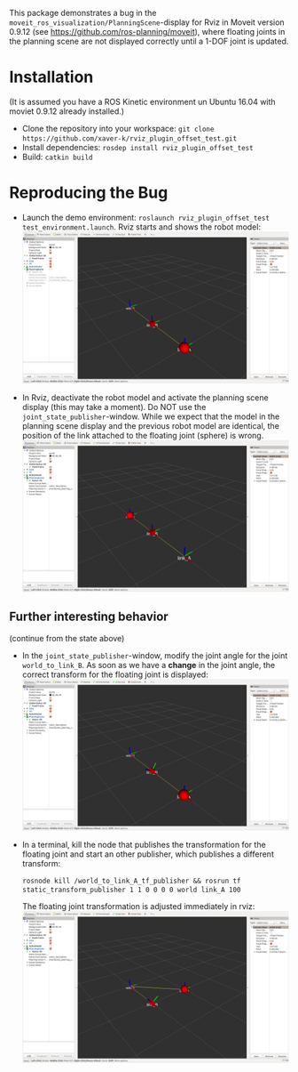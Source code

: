 This package demonstrates a bug in the `moveit_ros_visualization/PlanningScene`-display for Rviz in Moveit version 0.9.12 (see https://github.com/ros-planning/moveit), where floating joints in the planning scene are not displayed correctly until a 1-DOF joint is updated.

# Installation

(It is assumed you have a ROS Kinetic environment un Ubuntu 16.04 with moviet 0.9.12 already installed.)

* Clone the repository into your workspace: `git clone https://github.com/xaver-k/rviz_plugin_offset_test.git`
* Install dependencies: `rosdep install rviz_plugin_offset_test`
* Build: `catkin build`


# Reproducing the Bug

* Launch the demo environment: ` roslaunch rviz_plugin_offset_test test_environment.launch `.
  Rviz starts and shows the robot model:
  ![robot model](doc/01_robot_model.png)

* In Rviz, deactivate the robot model and activate the planning scene display (this may take a moment).
  Do NOT use the `joint_state_publisher`-window.
  While we expect that the model in the planning scene display and the previous robot model are identical, the position of the link attached to the floating joint (sphere) is wrong.
  ![planning scene after initialization](doc/02-planning_scene_after_initialization.png)

## Further interesting behavior

(continue from the state above)

* In the `joint_state_publisher`-window, modify the joint angle for the joint `world_to_link_B`.
  As soon as we have a **change** in the joint angle, the correct transform for the floating joint is displayed:
  ![planning scene after joint change](doc/03-planning_scene_after_joint_change.png)

* In a terminal, kill the node that publishes the transformation for the floating joint and start an other publisher, which publishes a different transform:
  ```
  rosnode kill /world_to_link_A_tf_publisher && rosrun tf static_transform_publisher 1 1 0 0 0 0 world link_A 100
  ```
  The floating joint transformation is adjusted immediately in rviz:
  ![planning scene after joint change](doc/04-planning_scene_after_publisher_change.png)
